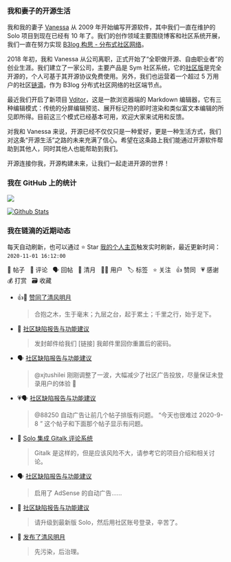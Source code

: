 ### 我和妻子的开源生活

我和我的妻子 [Vanessa](https://github.com/Vanessa219) 从 2009 年开始编写开源软件，其中我们一直在维护的 Solo 项目到现在已经有 10 年了。我们的创作领域主要围绕博客和社区系统开展，我们一直在努力实现 [B3log 构思 - 分布式社区网络](https://hacpai.com/article/1546941897596)。

2018 年初，我和 Vanessa 从公司离职，正式开始了“全职做开源、自由职业者”的创业生涯。我们建立了一家公司，主要产品是 Sym 社区系统，它的[社区版](https://github.com/88250/symphony)是完全开源的，个人可基于其开源协议免费使用。另外，我们也运营着一个超过 5 万用户的社区[链滴](https://hacpai.com)，作为 B3log 分布式社区网络的社区端节点。

最近我们开启了新项目 [Vditor](https://github.com/Vanessa219/vditor)，这是一款浏览器端的 Markdown 编辑器，它有三种编辑模式：传统的分屏编辑预览、展开标记符的即时渲染和类似富文本编辑的所见即所得。目前这三个模式已经基本可用，欢迎大家来试用和反馈。

对我和 Vanessa 来说，开源已经不仅仅只是一种爱好，更是一种生活方式，我们对这条“开源生活”之路的未来充满了信心。希望在这条路上我们能通过开源软件帮助到其他人，同时其他人也能帮助到我们。

开源连接你我，开源构建未来，让我们一起走进开源的世界！

### 我在 GitHub 上的统计

<a title="Hits" target="_blank" href="https://github.com/88250/88250"><img src="https://hits.b3log.org/88250/88250.svg"></a>

[![Github Stats](https://github-readme-stats.vercel.app/api?username=88250&show_icons=true)](https://github.com/88250)

<!--events start -->

### 我在链滴的近期动态

每天自动刷新，也可以通过 ⭐️ Star [我的个人主页](https://github.com/88250/88250)触发实时刷新，最近更新时间：`2020-11-01 16:12:00`

📝 帖子 &nbsp; 💬 评论 &nbsp; 🗣 回帖 &nbsp; 🌙 清月 &nbsp; 👨‍💻 用户 &nbsp; 🏷️ 标签 &nbsp; ⭐️ 关注 &nbsp; 👍 赞同 &nbsp; 💗 感谢 &nbsp; 💰 打赏 &nbsp; 🗃 收藏

* 👍🌙 [赞同了清风明月](https://ld246.com/member/zzkcode/breezemoons/1604129160145)

  > 合抱之木，生于毫末；九层之台，起于累土；千里之行，始于足下。
* 💬 [社区缺陷报告与功能建议](https://ld246.com/article/1438049659432/comment/1604050544191#comments)

  > 发封邮件给我们 [链接] 我邮件里回你重置后的密码。
* 🗣 [社区缺陷报告与功能建议](https://ld246.com/article/1438049659432/comment/1603971893137#comments)

  > @xjtushilei 刚刚调整了一波，大幅减少了社区广告投放，尽量保证未登录用户的体验 🙏
* 💗🗣 [社区缺陷报告与功能建议](https://ld246.com/article/1438049659432/comment/1603971893137#comments)

  > @88250 自动广告让前几个帖子排版有问题。 “今天也很难过 2020-9-8 ” 这个帖子和下面那个帖子显示有问题。
* 💬 [Solo 集成 Gitalk 评论系统](https://ld246.com/article/1594988019287/comment/1603973404185#comments)

  > Gitalk 是这样的，但是应该风险不大，请参考它的项目介绍和相关讨论。
* 🗣 [社区缺陷报告与功能建议](https://ld246.com/article/1438049659432/comment/1603971893137#comments)

  > 启用了 AdSense 的自动广告……
* 💬 [社区缺陷报告与功能建议](https://ld246.com/article/1438049659432/comment/1603970397039#comments)

  > 请升级到最新版 Solo，然后用社区账号登录，辛苦了。
* 🌙 [发布了清风明月](https://ld246.com/member/88250/breezemoons/1603760273667)

  > 先污染，后治理。


<!--events end -->
